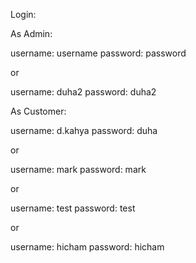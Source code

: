 Login:

As Admin:

username: username
password: password

or

username: duha2
password: duha2

As Customer:

username: d.kahya
password: duha

or 

username: mark
password: mark

or 

username: test
password: test

or

username: hicham
password: hicham